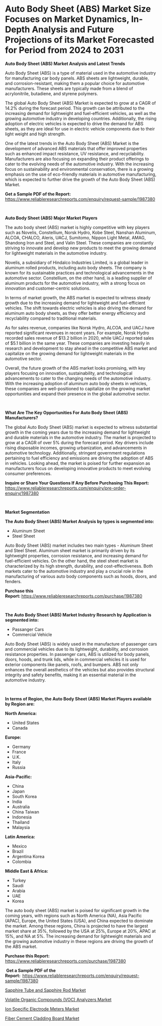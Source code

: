 <p><h1>Auto Body Sheet (ABS) Market Size Focuses on Market Dynamics, In-Depth Analysis and Future Projections of its Market Forecasted for Period from 2024 to 2031</h1></p><p><strong>Auto Body Sheet (ABS) Market Analysis and Latest Trends</strong></p>
<p><p>Auto Body Sheet (ABS) is a type of material used in the automotive industry for manufacturing car body panels. ABS sheets are lightweight, durable, and corrosion-resistant, making them a popular choice for automotive manufacturers. These sheets are typically made from a blend of acrylonitrile, butadiene, and styrene polymers.</p><p>The global Auto Body Sheet (ABS) Market is expected to grow at a CAGR of 14.2% during the forecast period. This growth can be attributed to the increasing demand for lightweight and fuel-efficient vehicles, as well as the growing automotive industry in developing countries. Additionally, the rising adoption of electric vehicles is expected to drive the demand for ABS sheets, as they are ideal for use in electric vehicle components due to their light weight and high strength.</p><p>One of the latest trends in the Auto Body Sheet (ABS) Market is the development of advanced ABS materials that offer improved properties such as enhanced impact resistance, UV resistance, and recyclability. Manufacturers are also focusing on expanding their product offerings to cater to the evolving needs of the automotive industry. With the increasing focus on sustainability and environmental conservation, there is a growing emphasis on the use of eco-friendly materials in automotive manufacturing, which is expected to further drive the growth of the Auto Body Sheet (ABS) Market.</p></p>
<p><strong>Get a Sample PDF of the Report:&nbsp;</strong> <a href="https://www.reliableresearchreports.com/enquiry/request-sample/1987380">https://www.reliableresearchreports.com/enquiry/request-sample/1987380</a></p>
<p>&nbsp;</p>
<p><strong>Auto Body Sheet (ABS) Major Market Players</strong></p>
<p><p>The auto body sheet (ABS) market is highly competitive with key players such as Novelis, Constellium, Norsk Hydro, Kobe Steel, Nanshan Aluminum, ALCOA, CHALCO, Aleris, UACJ, Sumitomo, Nippon Light Metal, AMAG, Shandong Iron and Steel, and Valin Steel. These companies are constantly striving to innovate and develop new products to meet the growing demand for lightweight materials in the automotive industry.</p><p>Novelis, a subsidiary of Hindalco Industries Limited, is a global leader in aluminum rolled products, including auto body sheets. The company is known for its sustainable practices and technological advancements in the automotive sector. Constellium, on the other hand, is a leading supplier of aluminum products for the automotive industry, with a strong focus on innovation and customer-centric solutions.</p><p>In terms of market growth, the ABS market is expected to witness steady growth due to the increasing demand for lightweight and fuel-efficient vehicles. The shift towards electric vehicles is also driving the demand for aluminum auto body sheets, as they offer better energy efficiency and recyclability compared to traditional materials.</p><p>As for sales revenue, companies like Norsk Hydro, ALCOA, and UACJ have reported significant revenues in recent years. For example, Norsk Hydro recorded sales revenue of $13.2 billion in 2020, while UACJ reported sales of $5.1 billion in the same year. These companies are investing heavily in research and development to stay ahead in the competitive ABS market and capitalize on the growing demand for lightweight materials in the automotive sector.</p><p>Overall, the future growth of the ABS market looks promising, with key players focusing on innovation, sustainability, and technological advancements to cater to the changing needs of the automotive industry. With the increasing adoption of aluminum auto body sheets in vehicles, these companies are well-positioned to capitalize on the growing market opportunities and expand their presence in the global automotive sector.</p></p>
<p>&nbsp;</p>
<p><strong>What Are The Key Opportunities For Auto Body Sheet (ABS) Manufacturers?</strong></p>
<p><p>The global Auto Body Sheet (ABS) market is expected to witness substantial growth in the coming years due to the increasing demand for lightweight and durable materials in the automotive industry. The market is projected to grow at a CAGR of over 5% during the forecast period. Key drivers include rising disposable incomes, growing urbanization, and advancements in automotive technology. Additionally, stringent government regulations pertaining to fuel efficiency and emissions are driving the adoption of ABS in vehicles. Looking ahead, the market is poised for further expansion as manufacturers focus on developing innovative products to meet evolving consumer preferences.</p></p>
<p><strong>Inquire or Share Your Questions If Any Before Purchasing This Report:</strong> <a href="https://www.reliableresearchreports.com/enquiry/pre-order-enquiry/1987380">https://www.reliableresearchreports.com/enquiry/pre-order-enquiry/1987380</a></p>
<p>&nbsp;</p>
<p><strong>Market Segmentation</strong></p>
<p><strong>The Auto Body Sheet (ABS) Market Analysis by types is segmented into:</strong></p>
<p><ul><li>Aluminum Sheet</li><li>Steel Sheet</li></ul></p>
<p><p>Auto Body Sheet (ABS) market includes two main types - Aluminum Sheet and Steel Sheet. Aluminum sheet market is primarily driven by its lightweight properties, corrosion resistance, and increasing demand for fuel-efficient vehicles. On the other hand, the steel sheet market is characterized by its high strength, durability, and cost-effectiveness. Both markets cater to the automotive industry and play a crucial role in the manufacturing of various auto body components such as hoods, doors, and fenders.</p></p>
<p><strong>Purchase this Report:&nbsp;</strong><a href="https://www.reliableresearchreports.com/purchase/1987380">https://www.reliableresearchreports.com/purchase/1987380</a></p>
<p>&nbsp;</p>
<p><strong>The Auto Body Sheet (ABS) Market Industry Research by Application is segmented into:</strong></p>
<p><ul><li>Passanger Cars</li><li>Commercial Vehicle</li></ul></p>
<p><p>Auto Body Sheet (ABS) is widely used in the manufacture of passenger cars and commercial vehicles due to its lightweight, durability, and corrosion resistance properties. In passenger cars, ABS is utilized for body panels, doors, hoods, and trunk lids, while in commercial vehicles it is used for exterior components like panels, roofs, and bumpers. ABS not only enhances the overall aesthetics of the vehicles but also provides structural integrity and safety benefits, making it an essential material in the automotive industry.</p></p>
<p>&nbsp;</p>
<p><strong>In terms of Region, the Auto Body Sheet (ABS) Market Players available by Region are:</strong></p>
<p>
    <p> <strong> North America: </strong>
        <ul>
            <li>United States</li>
            <li>Canada</li>
        </ul>
        </p> 
    <p> <strong> Europe: </strong>
        <ul>
            <li>Germany</li>
            <li>France</li>
            <li>U.K.</li>
            <li>Italy</li>
            <li>Russia</li>
        </ul>
        </p> 
    <p> <strong> Asia-Pacific: </strong>
        <ul>
            <li>China</li>
            <li>Japan</li>
            <li>South Korea</li>
            <li>India</li>
            <li>Australia</li>
            <li>China Taiwan</li>
            <li>Indonesia</li>
            <li>Thailand</li>
            <li>Malaysia</li>
        </ul>
        </p> 
    <p> <strong> Latin America: </strong>
        <ul>
            <li>Mexico</li>
            <li>Brazil</li>
            <li>Argentina Korea</li>
            <li>Colombia</li>
        </ul>
        </p> 
    <p> <strong> Middle East & Africa: </strong>
        <ul>
            <li>Turkey</li>
            <li>Saudi</li>
            <li>Arabia</li>
            <li>UAE</li>
            <li>Korea</li>
        </ul>
    </p>
    </p>
<p><p>The auto body sheet (ABS) market is poised for significant growth in the coming years, with regions such as North America (NA), Asia Pacific (APAC), Europe, the United States (USA), and China expected to dominate the market. Among these regions, China is projected to have the largest market share at 35%, followed by the USA at 25%, Europe at 20%, APAC at 15%, and NA at 5%. The increasing demand for lightweight materials and the growing automotive industry in these regions are driving the growth of the ABS market.</p></p>
<p><strong>Purchase this Report: </strong><a href="https://www.reliableresearchreports.com/purchase/1987380">https://www.reliableresearchreports.com/purchase/1987380</a></p>
<p>&nbsp;<strong>Get a Sample PDF of the Report:&nbsp;&nbsp;</strong><a href="https://www.reliableresearchreports.com/enquiry/request-sample/1987380">https://www.reliableresearchreports.com/enquiry/request-sample/1987380</a></p>
<p><strong></strong></p>
<p><p><a href="https://github.com/juniordelafrance/Market-Research-Report-List-2/blob/main/sapphire-tube-and-sapphire-rod-market.md">Sapphire Tube and Sapphire Rod Market</a></p><p><a href="https://issuu.com/reportprime-2/docs/volatile-organic-compounds-voc-analyzers-market-si">Volatile Organic Compounds (VOC) Analyzers Market</a></p><p><a href="https://issuu.com/reportprime-2/docs/ion-specific-electrode-meters-market-size-2030.ppt">Ion Specific Electrode Meters Market</a></p><p><a href="https://github.com/jaidynmorantestelletmjzya/Market-Research-Report-List-1/blob/main/fiber-cement-cladding-board-market.md">Fiber Cement Cladding Board Market</a></p></p>